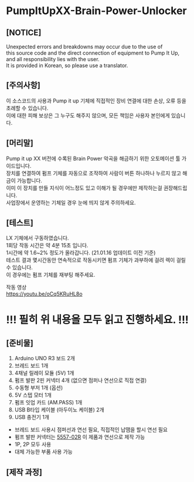 # PumpItUpXX-Brain-Power-Unlocker

[NOTICE]
-------------

Unexpected errors and breakdowns may occur due to the use of  
this source code and the direct connection of equipment to Pump It Up,  
and all responsibility lies with the user.  
It is provided in Korean, so please use a translator.


[주의사항]
-------------

이 소스코드의 사용과 Pump it up 기체에 직접적인 장비 연결에 대한 손상, 오류 등을 초례할 수 있습니다.  
이에 대한 피해 보상은 그 누구도 해주지 않으며, 모든 책임은 사용자 본인에게 있습니다.


[머리말]
-------------

Pump it up XX 버전에 수록된 Brain Power 악곡을 해금하기 위한 오토메이션 툴 가이드입니다.  
장치를 연결하여 펌프 기체를 자동으로 조작하여 사람이 버튼 하나하나 누르지 않고 해금이 가능합니다.  
이미 이 장치를 만들 지식이 어느정도 있고 이해가 될 경우에만 제작하는걸 권장해드립니다.  
사업장에서 운영하는 기체일 경우 눈에 띄지 않게 주의하세요.


[테스트]
-------------

LX 기체에서 구동하였습니다.  
1회당 작동 시간은 약 4분 15초 입니다.  
1시간에 약 1.6~2% 정도가 올라갑니다. (21.01.16 업데이트 이전 기준)  
테스트 결과 몇시간동안 연속적으로 작동시키면 펌프 기체가 과부하에 걸려 렉이 걸릴 수 있습니다.  
이 경우에는 펌프 기체를 재부팅 해주세요.  

작동 영상  
https://youtu.be/oCq5KRuHL8o


!!! 필히 위 내용을 모두 읽고 진행하세요. !!!
=============



[준비물]
-------------

1. Arduino UNO R3 보드 2개
2. 브레드 보드 1개
3. 4채널 릴레이 모듈 (5V) 1개
4. 펌프 발판 2핀 커넥터 4개 (없으면 점퍼나 연선으로 직접 연결)
5. 수동형 부저 1개 (옵션)
6. 5V 스텝 모터 1개
7. 펌프 잇업 카드 (AM.PASS) 1개
8. USB B타입 케이블 (아두이노 케이블) 2개
9. USB 충전기 1개
* 브레드 보드 사용시 점퍼선과 연선 필요, 직접적인 납땜을 할시 연선 필요
* 펌프 발판 커넥터는 [5557-02R](https://www.eleparts.co.kr/goods/view?no=25275) 이 제품과 연선으로 제작 가능
* 1P, 2P 모두 사용  
* 대체 가능한 부품 사용 가능


[제작 과정]
-------------
